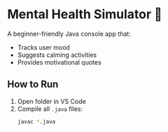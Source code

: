 # Mental Health Simulator 🌿

A beginner-friendly Java console app that:
- Tracks user mood
- Suggests calming activities
- Provides motivational quotes

## How to Run

1. Open folder in VS Code
2. Compile all `.java` files:
   ```bash
   javac *.java
